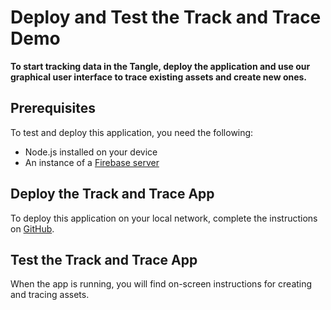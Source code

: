 # Deploy and Test the Track and Trace Demo

**To start tracking data in the Tangle, deploy the application and use our graphical user interface to trace existing assets and create new ones.**

## Prerequisites

To test and deploy this application, you need the following:

- Node.js installed on your device
- An instance of a [Firebase server](https://firebase.google.com/)

## Deploy the Track and Trace App

To deploy this application on your local network, complete the instructions on [GitHub](https://github.com/iotaledger/trade-poc/blob/master/firebase_functions/README.md).

## Test the Track and Trace App

When the app is running, you will find on-screen instructions for creating and tracing assets.